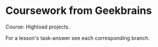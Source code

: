 # Coursework from Geekbrains

Course: Highload projects.

For a lesson's task-answer see each corresponding branch.
